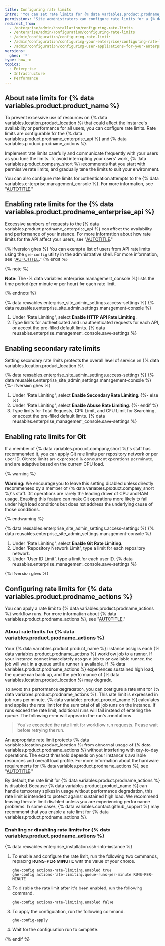 ```yaml
---
title: Configuring rate limits
intro: 'You can set rate limits for {% data variables.product.prodname_ghe_server %} using the {% data variables.enterprise.management_console %}.'
permissions: 'Site administrators can configure rate limits for a {% data variables.product.prodname_ghe_server %}  instance.'
redirect_from:
  - /enterprise/admin/installation/configuring-rate-limits
  - /enterprise/admin/configuration/configuring-rate-limits
  - /admin/configuration/configuring-rate-limits
  - /admin/configuration/configuring-your-enterprise/configuring-rate-limits
  - /admin/configuration/configuring-user-applications-for-your-enterprise/configuring-rate-limits
versions:
  ghes: '*'
type: how_to
topics:
  - Enterprise
  - Infrastructure
  - Performance
---
```


## About rate limits for  {% data variables.product.product_name %}

To prevent excessive use of resources on {% data variables.location.product_location %} that could affect the instance's availability or performance for all users, you can configure rate limits. Rate limits are configurable for the {% data variables.product.prodname_enterprise_api %} and {% data variables.product.prodname_actions %}.

Implement rate limits carefully and communicate frequently with your users as you tune the limits. To avoid interrupting your users' work, {% data variables.product.company_short %} recommends that you start with permissive rate limits, and gradually tune the limits to suit your environment.

You can also configure rate limits for authentication attempts to the {% data variables.enterprise.management_console %}. For more information, see "[AUTOTITLE](/admin/configuration/administering-your-instance-from-the-management-console/managing-access-to-the-management-console#configuring-rate-limits-for-authentication-to-the-management-console)."

## Enabling rate limits for the {% data variables.product.prodname_enterprise_api %}

Excessive numbers of requests to the {% data variables.product.prodname_enterprise_api %} can affect the availability and performance of your instance. For more information about how rate limits for the API affect your users, see "[AUTOTITLE](/rest/overview/rate-limits-for-the-rest-api)."

{% ifversion ghes %}
You can exempt a list of users from API rate limits using the `ghe-config` utility in the administrative shell. For more information, see "[AUTOTITLE](/admin/configuration/configuring-your-enterprise/command-line-utilities#ghe-config)."
{% endif %}

{% note %}

**Note:** The {% data variables.enterprise.management_console %} lists the time period (per minute or per hour) for each rate limit.

{% endnote %}

{% data reusables.enterprise_site_admin_settings.access-settings %}
{% data reusables.enterprise_site_admin_settings.management-console %}
1. Under "Rate Limiting", select **Enable HTTP API Rate Limiting**.
1. Type limits for authenticated and unauthenticated requests for each API, or accept the pre-filled default limits.
{% data reusables.enterprise_management_console.save-settings %}

## Enabling secondary rate limits

Setting secondary rate limits protects the overall level of service on {% data variables.location.product_location %}.

{% data reusables.enterprise_site_admin_settings.access-settings %}
{% data reusables.enterprise_site_admin_settings.management-console %}
{%- ifversion ghes %}
1. Under "Rate Limiting", select **Enable Secondary Rate Limiting**.
{%- else %}
1. Under "Rate Limiting", select **Enable Abuse Rate Limiting**.
{%- endif %}
1. Type limits for Total Requests, CPU Limit, and CPU Limit for Searching, or accept the pre-filled default limits.
{% data reusables.enterprise_management_console.save-settings %}

## Enabling rate limits for Git

If a member of {% data variables.product.company_short %}'s staff has recommended it, you can apply Git rate limits per repository network or per user ID. Git rate limits are expressed in concurrent operations per minute, and are adaptive based on the current CPU load.

{% warning %}

**Warning:** We encourage you to leave this setting disabled unless directly recommended by a member of {% data variables.product.company_short %}'s staff. Git operations are rarely the leading driver of CPU and RAM usage. Enabling this feature can make Git operations more likely to fail under high load conditions but does not address the underlying cause of those conditions.

{% endwarning %}

{% data reusables.enterprise_site_admin_settings.access-settings %}
{% data reusables.enterprise_site_admin_settings.management-console %}
1. Under "Rate Limiting", select **Enable Git Rate Limiting**.
1. Under "Repository Network Limit", type a limit for each repository network.
1. Under "User ID Limit", type a limit for each user ID.
{% data reusables.enterprise_management_console.save-settings %}

{% ifversion ghes %}

## Configuring rate limits for {% data variables.product.prodname_actions %}

You can apply a rate limit to {% data variables.product.prodname_actions %} workflow runs. For more information about {% data variables.product.prodname_actions %}, see "[AUTOTITLE](/admin/github-actions/getting-started-with-github-actions-for-your-enterprise/about-github-actions-for-enterprises)."

### About rate limits for {% data variables.product.prodname_actions %}

Your {% data variables.product.product_name %} instance assigns each {% data variables.product.prodname_actions %} workflow job to a runner. If your instance cannot immediately assign a job to an available runner, the job will wait in a queue until a runner is available. If {% data variables.product.prodname_actions %} experiences sustained high load, the queue can back up, and the performance of {% data variables.location.product_location %} may degrade.

To avoid this performance degradation, you can configure a rate limit for {% data variables.product.prodname_actions %}. This rate limit is expressed in job runs per minute. {% data variables.product.product_name %} calculates and applies the rate limit for the sum total of all job runs on the instance. If runs exceed the rate limit, additional runs will fail instead of entering the queue. The following error will appear in the run's annotations.

> You've exceeded the rate limit for workflow run requests. Please wait before retrying the run.

An appropriate rate limit protects {% data variables.location.product_location %} from abnormal usage of {% data variables.product.prodname_actions %} without interfering with day-to-day operations. The exact threshold depends on your instance's available resources and overall load profile. For more information about the hardware requirements for {% data variables.product.prodname_actions %}, see "[AUTOTITLE](/admin/github-actions/getting-started-with-github-actions-for-your-enterprise/getting-started-with-github-actions-for-github-enterprise-server#review-hardware-requirements)."

By default, the rate limit for {% data variables.product.prodname_actions %} is disabled. Because {% data variables.product.product_name %} can handle temporary spikes in usage without performance degradation, this rate limit is intended to protect against sustained high load. We recommend leaving the rate limit disabled unless you are experiencing performance problems. In some cases, {% data variables.contact.github_support %} may recommend that you enable a rate limit for {% data variables.product.prodname_actions %}.

### Enabling or disabling rate limits for {% data variables.product.prodname_actions %}

{% data reusables.enterprise_installation.ssh-into-instance %}
1. To enable and configure the rate limit, run the following two commands, replacing **RUNS-PER-MINUTE** with the value of your choice.

   ```shell
   ghe-config actions-rate-limiting.enabled true
   ghe-config actions-rate-limiting.queue-runs-per-minute RUNS-PER-MINUTE
   ```

1. To disable the rate limit after it's been enabled, run the following command.

   ```shell
   ghe-config actions-rate-limiting.enabled false
   ```

1. To apply the configuration, run the following command.

   ```shell
   ghe-config-apply
   ```

1. Wait for the configuration run to complete.

{% endif %}
